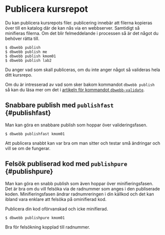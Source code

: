 Publicera kursrepot
==================================

Du kan publicera kursrepots filer. publicering innebär att filerna kopieras över till en katalog där de kan nås via en webbserver. Samtidigt så minifieras filerna. Om det blir felmeddelande i processen så är det något du behöver rätta till.

```text
$ dbwebb publish
$ dbwebb publish me
$ dbwebb publish kmom01
$ dbwebb publish lab2
```

Du anger vad som skall publiceras, om du inte anger något så valideras hela ditt kursrepo.

Om du är intresserad av vad som sker bakom kommandot `dbwebb publish` så kan du läsa mer om det i [artikeln för kommandot `dbwebb-validate`](dbwebb-validate).



Snabbare publish med `publishfast` {#publishfast}
--------------------------------------

Man kan göra en snabbare publish som hoppar över valideringsfasen.

```text
$ dbwebb publishfast kmom01
```

Att publicera snabbt kan var bra om man sitter och testar små ändringar och vill se om de fungerar.



Felsök publiserad kod med `publishpure` {#publishpure}
--------------------------------------

Man kan göra en snabb publish som även hoppar över minifieringsfasen. Det är bra om du vill felsöka via de radnummer som anges i den publiserade koden. Minifieringsfasen ändrar radnumreringen i din källkod och det kan ibland vara enklare att felsöka på ominifierad kod.

Publicera din kod oförvanskad och icke minifierad.

```text
$ dbwebb publishpure kmom01
```

Bra för felsökning kopplad till radnummer.
